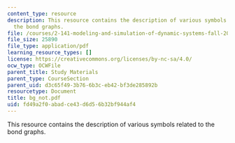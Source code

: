 ```yaml
---
content_type: resource
description: This resource contains the description of various symbols related to
  the bond graphs.
file: /courses/2-141-modeling-and-simulation-of-dynamic-systems-fall-2006/fd49a2f0abadce43d6d56b32bf944af4_bg_not.pdf
file_size: 25890
file_type: application/pdf
learning_resource_types: []
license: https://creativecommons.org/licenses/by-nc-sa/4.0/
ocw_type: OCWFile
parent_title: Study Materials
parent_type: CourseSection
parent_uid: d3c65f49-3b76-6b3c-eb42-bf3de285892b
resourcetype: Document
title: bg_not.pdf
uid: fd49a2f0-abad-ce43-d6d5-6b32bf944af4
---
```

This resource contains the description of various symbols related to the bond graphs.